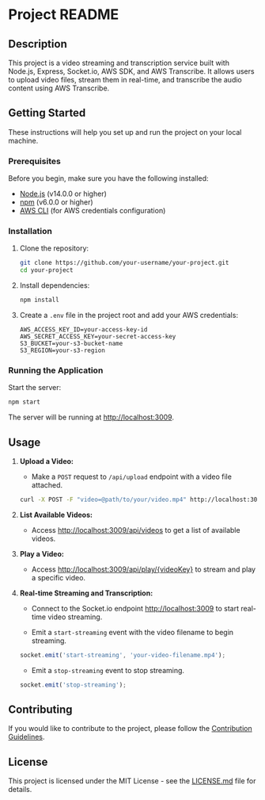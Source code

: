 # Project README

## Description

This project is a video streaming and transcription service built with Node.js, Express, Socket.io, AWS SDK, and AWS Transcribe. It allows users to upload video files, stream them in real-time, and transcribe the audio content using AWS Transcribe.

## Getting Started

These instructions will help you set up and run the project on your local machine.

### Prerequisites

Before you begin, make sure you have the following installed:

- [Node.js](https://nodejs.org/) (v14.0.0 or higher)
- [npm](https://www.npmjs.com/) (v6.0.0 or higher)
- [AWS CLI](https://aws.amazon.com/cli/) (for AWS credentials configuration)

### Installation

1. Clone the repository:

    ```bash
    git clone https://github.com/your-username/your-project.git
    cd your-project
    ```

2. Install dependencies:

    ```bash
    npm install
    ```

3. Create a `.env` file in the project root and add your AWS credentials:

    ```env
    AWS_ACCESS_KEY_ID=your-access-key-id
    AWS_SECRET_ACCESS_KEY=your-secret-access-key
    S3_BUCKET=your-s3-bucket-name
    S3_REGION=your-s3-region
    ```

### Running the Application

Start the server:

```bash
npm start
```

The server will be running at [http://localhost:3009](http://localhost:3009).

## Usage

1. **Upload a Video:**

    - Make a `POST` request to `/api/upload` endpoint with a video file attached.

    ```bash
    curl -X POST -F "video=@path/to/your/video.mp4" http://localhost:3009/api/upload
    ```

2. **List Available Videos:**

    - Access [http://localhost:3009/api/videos](http://localhost:3009/api/videos) to get a list of available videos.

3. **Play a Video:**

    - Access [http://localhost:3009/api/play/{videoKey}](http://localhost:3009/api/play/{videoKey}) to stream and play a specific video.

4. **Real-time Streaming and Transcription:**

    - Connect to the Socket.io endpoint [http://localhost:3009](http://localhost:3009) to start real-time video streaming.

    - Emit a `start-streaming` event with the video filename to begin streaming.

    ```javascript
    socket.emit('start-streaming', 'your-video-filename.mp4');
    ```

    - Emit a `stop-streaming` event to stop streaming.

    ```javascript
    socket.emit('stop-streaming');
    ```

## Contributing

If you would like to contribute to the project, please follow the [Contribution Guidelines](CONTRIBUTING.md).

## License

This project is licensed under the MIT License - see the [LICENSE.md](LICENSE.md) file for details.
